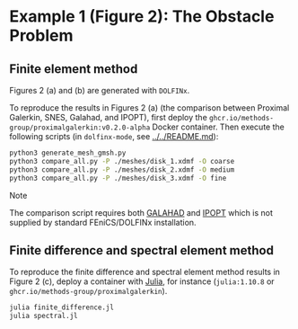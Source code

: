 # Example 1 (Figure 2): The Obstacle Problem

## Finite element method

Figures 2 (a) and (b) are generated with `DOLFINx`.

To reproduce the results in Figures 2 (a) (the comparison between Proximal Galerkin, SNES, Galahad, and IPOPT),
first deploy the `ghcr.io/methods-group/proximalgalerkin:v0.2.0-alpha` Docker container.
Then execute the following scripts (in `dolfinx-mode`, see [../../README.md](../../README.md)):

```bash
python3 generate_mesh_gmsh.py
python3 compare_all.py -P ./meshes/disk_1.xdmf -O coarse
python3 compare_all.py -P ./meshes/disk_2.xdmf -O medium
python3 compare_all.py -P ./meshes/disk_3.xdmf -O fine
```

> [!NOTE]
> The comparison script requires both [GALAHAD](https://github.com/ralna/GALAHAD) and [IPOPT](https://coin-or.github.io/Ipopt/) which is not
> supplied by standard FEniCS/DOLFINx installation.
    
## Finite difference and spectral element method

To reproduce the finite difference and spectral element method results in Figure 2 (c), deploy a container with [Julia](https://julialang.org/), for instance (`julia:1.10.8` or `ghcr.io/methods-group/proximalgalerkin`).

```bash
julia finite_difference.jl
julia spectral.jl
```